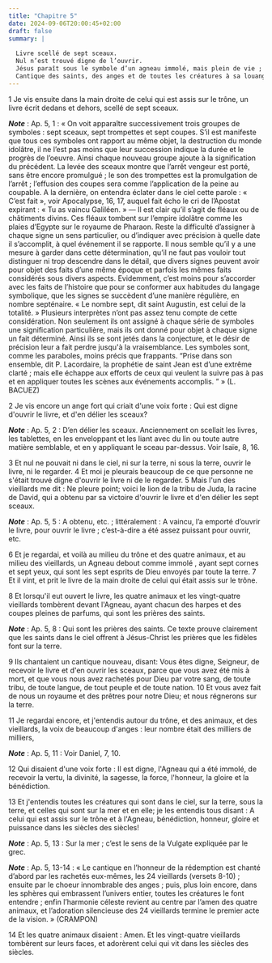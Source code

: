 ```yaml
---
title: "Chapitre 5"
date: 2024-09-06T20:00:45+02:00
draft: false
summary: |
  
  Livre scellé de sept sceaux.
  Nul n’est trouvé digne de l’ouvrir.
  Jésus paraît sous le symbole d’un agneau immolé, mais plein de vie ; il prend le livre.
  Cantique des saints, des anges et de toutes les créatures à sa louange.
---
```



1 Je vis ensuite dans la main droite de celui qui est assis sur le trône, un livre écrit dedans et dehors, scellé de sept sceaux.

***Note*** :  Ap. 5, 1 : « On voit apparaître successivement trois groupes de symboles : sept sceaux, sept trompettes et sept coupes. S’il est manifeste que tous ces symboles ont rapport au même objet, la destruction du monde idolâtre, il ne l’est pas moins que leur succession indique la durée et le progrès de l’oeuvre. Ainsi chaque nouveau groupe ajoute à la signification du précédent. La levée des sceaux montre que l’arrêt vengeur est porté, sans être encore promulgué ; le son des trompettes est la promulgation de l’arrêt ; l’effusion des coupes sera comme l’application de la peine au coupable. A la dernière, on entendra éclater dans le ciel cette parole : « C’est fait », voir Apocalypse, 16, 17, auquel fait écho le cri de l’Apostat expirant : « Tu as vaincu Galiléen. » ― Il est clair qu’il s’agit de fléaux ou de châtiments divins. Ces fléaux tombent sur l’empire idolâtre comme les plaies d’Egypte sur le royaume de Pharaon. Reste la difficulté d’assigner à chaque signe un sens particulier, ou d’indiquer avec
précision à quelle date il s’accomplit, à quel événement il se rapporte. Il nous semble qu’il y a une mesure à garder dans cette détermination, qu’il ne faut pas vouloir tout distinguer ni trop descendre dans le détail, que divers signes peuvent avoir pour objet des faits d’une même époque et parfois les mêmes faits considérés sous divers aspects. Evidemment, c’est moins pour s’accorder avec les faits de l’histoire que pour se conformer aux habitudes du langage symbolique, que les signes se succèdent d’une manière régulière, en nombre septénaire. « Le nombre sept, dit saint Augustin, est celui de la totalité. » Plusieurs interprètes n’ont pas assez tenu compte de cette considération. Non seulement ils ont assigné à chaque série de symboles une signification particulière, mais ils ont donné pour objet à chaque signe un fait déterminé. Ainsi ils se sont jetés dans la conjecture, et le désir de précision leur a fait perdre jusqu'à la vraisemblance. Les symboles sont, comme les paraboles, moins précis que
frappants. “Prise dans son ensemble, dit P. Lacordaire, la prophétie de saint Jean est d’une extrême clarté ; mais elle échappe aux efforts de ceux qui veulent la suivre pas à pas et en appliquer toutes les scènes aux événements accomplis. ” » (L. BACUEZ)

2 Je vis encore un ange fort qui criait d'une voix forte : Qui est digne d'ouvrir le livre, et d'en délier les sceaux?

***Note*** :  Ap. 5, 2 : D’en délier les sceaux. Anciennement on scellait les livres, les tablettes, en les enveloppant et les liant avec du lin ou toute autre matière semblable, et en y appliquant le sceau par-dessus. Voir Isaïe, 8, 16.

3 Et nul ne pouvait ni dans le ciel, ni sur la terre, ni sous la terre, ouvrir le livre, ni le regarder. 4 Et moi je pleurais beaucoup de ce que personne ne s'était trouvé digne d'ouvrir le livre ni de le regarder. 5 Mais l'un des vieillards me dit : Ne pleure point; voici le lion de la tribu de Juda, la racine de David, qui a obtenu par sa victoire d'ouvrir le livre et d'en délier les sept sceaux.

***Note*** :  Ap. 5, 5 : A obtenu, etc. ; littéralement : A vaincu, l’a emporté d’ouvrir le livre, pour ouvrir le livre ; c’est-à-dire a été assez puissant pour ouvrir, etc.


6 Et je regardai, et voilà au milieu du trône et des quatre animaux, et au milieu des vieillards, un Agneau debout comme immolé , ayant sept cornes et sept yeux, qui sont les sept esprits de Dieu envoyés par toute la terre. 7 Et il vint, et prit le livre de la main droite de celui qui était assis sur le trône.


8 Et lorsqu'il eut ouvert le livre, les quatre animaux et les vingt-quatre vieillards tombèrent devant l'Agneau, ayant chacun des harpes et des coupes pleines de parfums, qui sont les prières des saints.

***Note*** :  Ap. 5, 8 : Qui sont les prières des saints. Ce texte prouve clairement que les saints dans le ciel offrent à Jésus-Christ les prières que les fidèles font sur la terre.

9 Ils chantaient un cantique nouveau, disant: Vous êtes digne, Seigneur, de recevoir le livre et d'en ouvrir les sceaux, parce que vous avez été mis à mort, et que vous nous avez rachetés pour Dieu par votre sang, de toute tribu, de toute langue, de tout peuple et de toute nation. 10 Et vous avez fait de nous un royaume et des prêtres pour notre Dieu; et nous régnerons sur la terre.


11 Je regardai encore, et j'entendis autour du trône, et des animaux, et des vieillards, la voix de beaucoup d'anges : leur nombre était des milliers de milliers,

***Note*** :  Ap. 5, 11 : Voir Daniel, 7, 10.

12 Qui disaient d'une voix forte : Il est digne, l'Agneau qui a été immolé, de recevoir la vertu, la divinité, la sagesse, la force, l'honneur, la gloire et la bénédiction.


13 Et j'entendis toutes les créatures qui sont dans le ciel, sur la terre, sous la terre, et celles qui sont sur la mer et en elle; je les entendis tous disant : A celui qui est assis sur le trône et à l'Agneau, bénédiction, honneur, gloire et puissance dans les siècles des siècles!

***Note*** :  Ap. 5, 13 : Sur la mer ; c’est le sens de la Vulgate expliquée par le grec.

***Note*** :  Ap. 5, 13-14 : « Le cantique en l’honneur de la rédemption est chanté d’abord par les rachetés eux-mêmes, les 24 vieillards (versets 8-10) ; ensuite par le choeur innombrable des anges ; puis, plus loin encore, dans les sphères qui embrassent l’univers entier, toutes les créatures le font entendre ; enfin l’harmonie céleste revient au centre par l’amen des quatre animaux, et l’adoration silencieuse des 24 vieillards termine le premier acte de la vision. » (CRAMPON)


14 Et les quatre animaux disaient : Amen. Et les vingt-quatre vieillards tombèrent sur leurs faces, et adorèrent celui qui vit dans les siècles des siècles.


